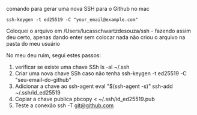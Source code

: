
comando para gerar uma nova SSH para o Github no mac 

```shell
ssh-keygen -t ed25519 -C "your_email@example.com"
```

Coloquei o arquivo em /Users/lucasschwartzdesouza/ssh - fazendo assim deu certo, apenas dando enter sem colocar nada não criou o arquivo na pasta do meu usuário

No meu deu ruim, segui estes passos:

1. verificar se existe uma chave SSh
	ls -al ~/.ssh
2. Criar uma nova chave SSh caso não tenha
	ssh-keygen -t ed25519 -C "seu-email-do-github"
3. Adicionar a chave ao ssh-agent
	eval "$(ssh-agent -s)"
	ssh-add ~/.ssh/id_ed25519
4. Copiar a chave publica 
	pbcopy < ~/.ssh/id_ed25519.pub
5. Teste a conexão
	ssh -T git@github.com
	